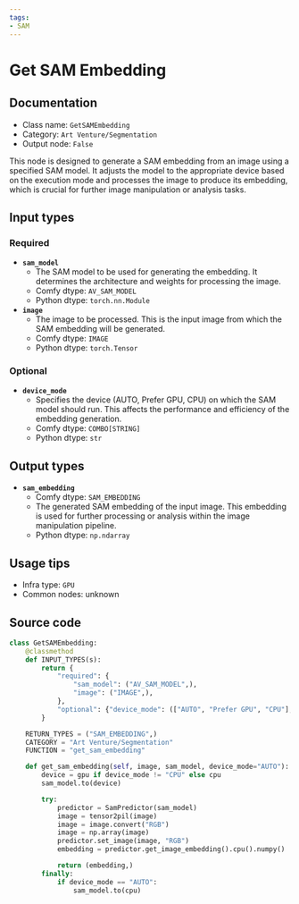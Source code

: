 ```yaml
---
tags:
- SAM
---
```


# Get SAM Embedding
## Documentation
- Class name: `GetSAMEmbedding`
- Category: `Art Venture/Segmentation`
- Output node: `False`

This node is designed to generate a SAM embedding from an image using a specified SAM model. It adjusts the model to the appropriate device based on the execution mode and processes the image to produce its embedding, which is crucial for further image manipulation or analysis tasks.
## Input types
### Required
- **`sam_model`**
    - The SAM model to be used for generating the embedding. It determines the architecture and weights for processing the image.
    - Comfy dtype: `AV_SAM_MODEL`
    - Python dtype: `torch.nn.Module`
- **`image`**
    - The image to be processed. This is the input image from which the SAM embedding will be generated.
    - Comfy dtype: `IMAGE`
    - Python dtype: `torch.Tensor`
### Optional
- **`device_mode`**
    - Specifies the device (AUTO, Prefer GPU, CPU) on which the SAM model should run. This affects the performance and efficiency of the embedding generation.
    - Comfy dtype: `COMBO[STRING]`
    - Python dtype: `str`
## Output types
- **`sam_embedding`**
    - Comfy dtype: `SAM_EMBEDDING`
    - The generated SAM embedding of the input image. This embedding is used for further processing or analysis within the image manipulation pipeline.
    - Python dtype: `np.ndarray`
## Usage tips
- Infra type: `GPU`
- Common nodes: unknown


## Source code
```python
class GetSAMEmbedding:
    @classmethod
    def INPUT_TYPES(s):
        return {
            "required": {
                "sam_model": ("AV_SAM_MODEL",),
                "image": ("IMAGE",),
            },
            "optional": {"device_mode": (["AUTO", "Prefer GPU", "CPU"],)},
        }

    RETURN_TYPES = ("SAM_EMBEDDING",)
    CATEGORY = "Art Venture/Segmentation"
    FUNCTION = "get_sam_embedding"

    def get_sam_embedding(self, image, sam_model, device_mode="AUTO"):
        device = gpu if device_mode != "CPU" else cpu
        sam_model.to(device)

        try:
            predictor = SamPredictor(sam_model)
            image = tensor2pil(image)
            image = image.convert("RGB")
            image = np.array(image)
            predictor.set_image(image, "RGB")
            embedding = predictor.get_image_embedding().cpu().numpy()

            return (embedding,)
        finally:
            if device_mode == "AUTO":
                sam_model.to(cpu)

```
